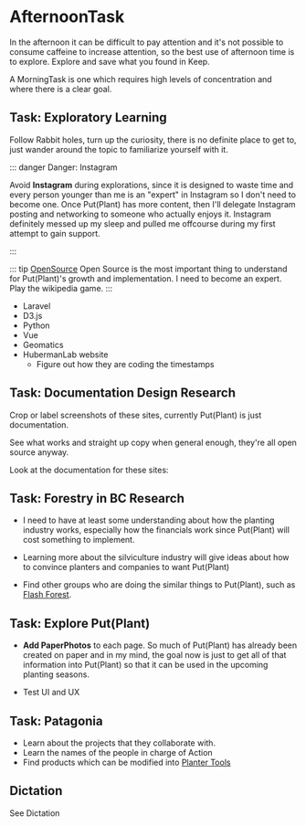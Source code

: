 # <eco>AfternoonTask</eco>

In the afternoon it can be difficult to pay attention and it's not possible to consume caffeine to increase attention, so the best use of afternoon time is to explore. Explore and save what you found in Keep.

A MorningTask is one  which requires high levels of concentration and where there is a clear goal.

## Task: Exploratory Learning

Follow Rabbit holes, turn up the curiosity, there is no definite place to get to, just wander around the topic to familiarize yourself with it.

::: danger Danger: Instagram

Avoid <strong>Instagram</strong> during explorations, since it is designed to waste time and every person younger than me is an "expert" in Instagram so I don't need to become one. Once Put(Plant) has more content, then I'll delegate Instagram posting and networking to someone who actually enjoys it. Instagram definitely messed up my sleep and pulled me offcourse during my first attempt to gain support.

:::

::: tip [OpenSource](/dev/)
Open Source is the most important thing to understand for Put(Plant)'s growth and implementation. I need to become an expert. Play the wikipedia game.
:::

- Laravel
- D3.js
- Python
- Vue
- Geomatics
- HubermanLab website
    - Figure out how they are coding the timestamps

## Task: Documentation Design Research

Crop or label screenshots of these sites, currently Put(Plant) is just documentation.

See what works and straight up copy when general enough, they're all open source anyway.

Look at the documentation for these sites:

## Task: Forestry in BC Research

- I need to have at least some understanding about how the planting industry works, especially how the financials work since Put(Plant) will cost something to implement.

- Learning more about the silviculture industry will give ideas about how to convince planters and companies to want Put(Plant)

- Find other groups who are doing the similar things to Put(Plant), such as [Flash Forest](https://flashforest.ca/).

## Task: Explore Put(Plant)

- **Add PaperPhotos** to each page. So much of Put(Plant) has already been created on paper and in my mind, the goal now is just to get all of that information into Put(Plant) so that it can be used in the upcoming planting seasons.

- Test UI and UX

## Task: Patagonia

- Learn about the projects that they collaborate with.
- Learn the names of the people in charge of Action
- Find products which can be modified into [Planter Tools](/dev/Tools)

## Dictation

See Dictation
